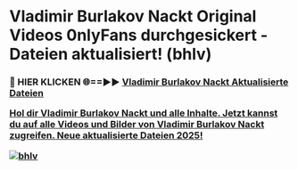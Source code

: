 # Vladimir Burlakov Nackt Original Videos 0nlyFans durchgesickert - Dateien aktualisiert! (bhlv)

<h3>🔴 HIER KLICKEN 🌐==►► <a href="https://tinyurl.com/h6vf6nb8" rel="nofollow">Vladimir Burlakov Nackt Aktualisierte Dateien

Hol dir Vladimir Burlakov Nackt und alle Inhalte. Jetzt kannst du auf alle Videos und Bilder von Vladimir Burlakov Nackt zugreifen. Neue aktualisierte Dateien 2025!

[![bhlv](https://i.imgur.com/sD4kR3V.gif)](https://tinyurl.com/h6vf6nb8)
